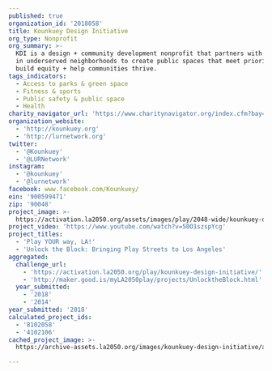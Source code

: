 ```yaml
---
published: true
organization_id: '2018058'
title: Kounkuey Design Initiative
org_type: Nonprofit
org_summary: >-
  KDI is a design + community development nonprofit that partners with residents
  in underserved neighborhoods to create public spaces that meet priority needs,
  build equity + help communities thrive.
tags_indicators:
  - Access to parks & green space
  - Fitness & sports
  - Public safety & public space
  - Health
charity_navigator_url: 'https://www.charitynavigator.org/index.cfm?bay=search.profile&ein=900599471'
organization_website:
  - 'http://kounkuey.org'
  - 'http://lurnetwork.org'
twitter:
  - '@Kounkuey'
  - '@LURNetwork'
instagram:
  - '@kounkuey'
  - '@lurnetwork'
facebook: www.facebook.com/Kounkuey/
ein: '900599471'
zip: '90048'
project_image: >-
  https://activation.la2050.org/assets/images/play/2048-wide/kounkuey-design-initiative.jpg
project_video: 'https://www.youtube.com/watch?v=50O1szspYcg'
project_titles:
  - 'Play YOUR way, LA!'
  - 'Unlock the Block: Bringing Play Streets to Los Angeles'
aggregated:
  challenge_url:
    - 'https://activation.la2050.org/play/kounkuey-design-initiative/'
    - 'http://maker.good.is/myLA2050play/projects/UnlocktheBlock.html'
  year_submitted:
    - '2018'
    - '2014'
year_submitted: '2018'
calculated_project_ids:
  - '8102058'
  - '4102106'
cached_project_image: >-
  https://archive-assets.la2050.org/images/kounkuey-design-initiative/activation.la2050.org/assets/images/play/2048-wide/kounkuey-design-initiative.jpg

---
```

